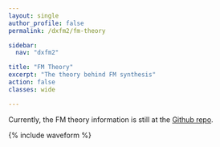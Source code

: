 ```yaml
---
layout: single
author_profile: false
permalink: /dxfm2/fm-theory

sidebar:
  nav: "dxfm2"

title: "FM Theory"
excerpt: "The theory behind FM synthesis"
action: false
classes: wide

---
```

Currently, the FM theory information is still at the [Github repo](https://github.com/architolk/fm-synth/tree/main/doc/fmsynthesis).

{% include waveform %}
